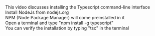 This video discusses installing the Typescript command-line interface <br/>
Install NodeJs from nodejs.org <br/>
NPM (Node Package Manager) will come preinstalled in it <br/>
Open a terminal and type "npm install -g typescript" <br/>
You can verify the installation by typing "tsc" in the terminal <br/>
